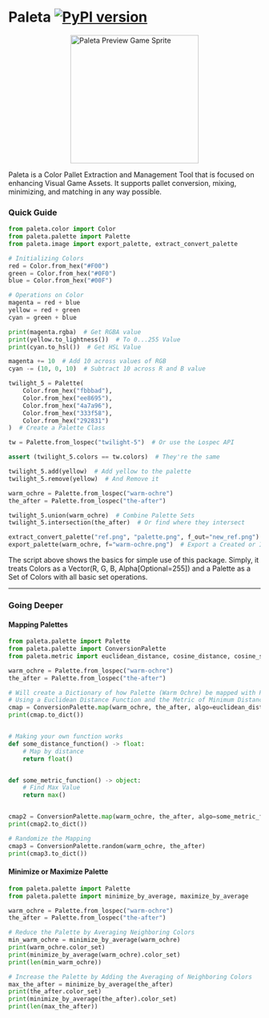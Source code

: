 # Paleta [![PyPI version](https://badge.fury.io/py/paleta.svg)](https://badge.fury.io/py/paleta)

<img src="https://raw.githubusercontent.com/abhishtagatya/paleta/master/docs/preview.png" alt="Paleta Preview Game Sprite" width="256" style="display: block; margin: auto">

Paleta is a Color Pallet Extraction and Management Tool that is focused on enhancing Visual Game Assets. It supports pallet conversion, mixing, minimizing, and matching in any way possible.

### Quick Guide

```python
from paleta.color import Color
from paleta.palette import Palette
from paleta.image import export_palette, extract_convert_palette

# Initializing Colors
red = Color.from_hex("#F00")
green = Color.from_hex("#0F0")
blue = Color.from_hex("#00F")

# Operations on Color
magenta = red + blue
yellow = red + green
cyan = green + blue

print(magenta.rgba)  # Get RGBA value
print(yellow.to_lightness())  # To 0...255 Value
print(cyan.to_hsl())  # Get HSL Value

magenta += 10  # Add 10 across values of RGB
cyan -= (10, 0, 10)  # Subtract 10 across R and B value

twilight_5 = Palette(
    Color.from_hex("fbbbad"),
    Color.from_hex("ee8695"),
    Color.from_hex("4a7a96"),
    Color.from_hex("333f58"),
    Color.from_hex("292831")
)  # Create a Palette Class

tw = Palette.from_lospec("twilight-5")  # Or use the Lospec API

assert (twilight_5.colors == tw.colors)  # They're the same

twilight_5.add(yellow)  # Add yellow to the palette
twilight_5.remove(yellow)  # And Remove it

warm_ochre = Palette.from_lospec("warm-ochre")
the_after = Palette.from_lospec("the-after")

twilight_5.union(warm_ochre)  # Combine Palette Sets
twilight_5.intersection(the_after)  # Or find where they intersect

extract_convert_palette("ref.png", "palette.png", f_out="new_ref.png")  # Map a Palette to an Image
export_palette(warm_ochre, f="warm-ochre.png")  # Export a Created or Imported Palette
```

The script above shows the basics for simple use of this package. Simply, it
treats Colors as a Vector(R, G, B, Alpha[Optional=255]) and a Palette as a Set of
Colors with all basic set operations.

---

### Going Deeper

#### Mapping Palettes

```python
from paleta.palette import Palette
from paleta.palette import ConversionPalette
from paleta.metric import euclidean_distance, cosine_distance, cosine_similarity

warm_ochre = Palette.from_lospec("warm-ochre")
the_after = Palette.from_lospec("the-after")

# Will create a Dictionary of how Palette (Warm Ochre) be mapped with Palette (The After)
# Using a Euclidean Distance Function and the Metric of Minimum Distance
cmap = ConversionPalette.map(warm_ochre, the_after, algo=euclidean_distance, metric=min)
print(cmap.to_dict())


# Making your own function works
def some_distance_function() -> float:
    # Map by distance
    return float()


def some_metric_function() -> object:
    # Find Max Value
    return max()


cmap2 = ConversionPalette.map(warm_ochre, the_after, algo=some_metric_function, metric=some_metric_function)
print(cmap2.to_dict())

# Randomize the Mapping
cmap3 = ConversionPalette.random(warm_ochre, the_after)
print(cmap3.to_dict())
```

#### Minimize or Maximize Palette

```python
from paleta.palette import Palette
from paleta.palette import minimize_by_average, maximize_by_average

warm_ochre = Palette.from_lospec("warm-ochre")
the_after = Palette.from_lospec("the-after")

# Reduce the Palette by Averaging Neighboring Colors
min_warm_ochre = minimize_by_average(warm_ochre)
print(warm_ochre.color_set)
print(minimize_by_average(warm_ochre).color_set)
print(len(min_warm_ochre))

# Increase the Palette by Adding the Averaging of Neighboring Colors
max_the_after = minimize_by_average(the_after)
print(the_after.color_set)
print(minimize_by_average(the_after).color_set)
print(len(max_the_after))
```
